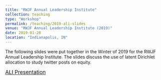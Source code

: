 ```yaml
---
title: "RWJF Annual Leadership Institute"
collection: teaching
type: "Workshop"
permalink: /teaching/2019-ali-slides
venue: "RWJF Annual Leadership Institute (2019)"
date: 2019-01-28
location: "Indianapolis, IN"
---
```


The following slides were put together in the Winter of 2019 for the RWJF Annual Leadership Institute. The slides discuss the use of latent Dirichlet allocation to study twitter posts on equity. 

<span style="font-size:larger;">[ALI Presentation](http://cintrond.github.io/files/ALI/Presentation%20ALI/dwc-ali-presentation-010819.html)</span>


